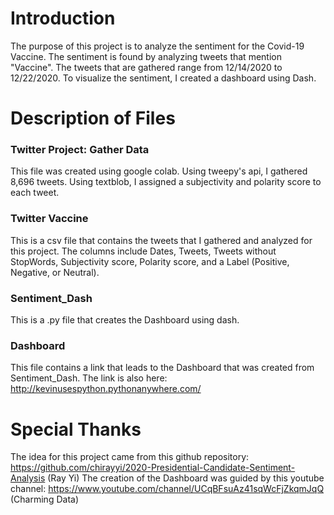 # Introduction

The purpose of this project is to analyze the sentiment for the Covid-19 Vaccine. The sentiment is found by analyzing tweets that mention "Vaccine". The tweets that are gathered range from 12/14/2020 to 12/22/2020. To visualize the sentiment, I created a dashboard using Dash.

# Description of Files
### Twitter Project: Gather Data

This file was created using google colab. Using tweepy's api, I gathered 8,696 tweets. Using textblob, I assigned a subjectivity and polarity score to each tweet. 

### Twitter Vaccine

This is a csv file that contains the tweets that I gathered and analyzed for this project. The columns include Dates, Tweets, Tweets without StopWords, Subjectivity score, Polarity score, and a Label (Positive, Negative, or Neutral).

### Sentiment_Dash

This is a .py file that creates the Dashboard using dash.

### Dashboard

This file contains a link that leads to the Dashboard that was created from Sentiment_Dash. The link is also here:   
http://kevinusespython.pythonanywhere.com/

# Special Thanks

The idea for this project came from this github repository: https://github.com/chirayyi/2020-Presidential-Candidate-Sentiment-Analysis (Ray Yi)
The creation of the Dashboard was guided by this youtube channel: https://www.youtube.com/channel/UCqBFsuAz41sqWcFjZkqmJqQ (Charming Data)

